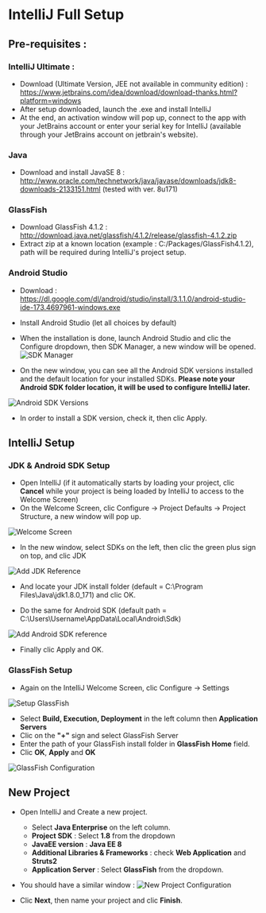 # IntelliJ Full Setup

## Pre-requisites :
### IntelliJ Ultimate : 

- Download (Ultimate Version, JEE not available in community edition) : https://www.jetbrains.com/idea/download/download-thanks.html?platform=windows
- After setup downloaded, launch the .exe and install IntelliJ
- At the end, an activation window will pop up, connect to the app with your JetBrains account or enter your serial key for IntelliJ (available through your JetBrains account on jetbrain's website).

### Java

- Download and install JavaSE 8 : http://www.oracle.com/technetwork/java/javase/downloads/jdk8-downloads-2133151.html (tested with ver. 8u171)

### GlassFish

- Download GlassFish 4.1.2 : http://download.java.net/glassfish/4.1.2/release/glassfish-4.1.2.zip
- Extract zip at a known location (example : C:/Packages/GlassFish4.1.2), path will be required during IntelliJ's project setup.

### Android Studio

- Download : https://dl.google.com/dl/android/studio/install/3.1.1.0/android-studio-ide-173.4697961-windows.exe
- Install Android Studio (let all choices by default)
- When the installation is done, launch Android Studio and clic the Configure dropdown, then SDK Manager, a new window will be opened.
![SDK Manager](https://cdn.pbrd.co/images/HhWkwyd.png)

- On the new window, you can see all the Android SDK versions installed and the default location for your installed SDKs. **Please note your Android SDK folder location, it will be used to configure IntelliJ later.**

![Android SDK Versions](https://cdn.pbrd.co/images/HhWo5oN.png)
- In order to install a SDK version, check it, then clic Apply.

 ## IntelliJ Setup

### JDK & Android SDK Setup

- Open IntelliJ (if it automatically starts by loading your project, clic **Cancel** while your project is being loaded by IntelliJ to access to the Welcome Screen)
- On the Welcome Screen, clic Configure -> Project Defaults -> Project Structure, a new window will pop up.

![Welcome Screen](https://cdn.pbrd.co/images/HhW9x7b.png)

- In the new window, select SDKs on the left, then clic the green plus sign on top, and clic JDK

![Add JDK Reference](https://cdn.pbrd.co/images/HhWhH2l.png)
- And locate your JDK install folder (default = C:\Program Files\Java\jdk1.8.0_171) and clic OK.

- Do the same for Android SDK (default path = C:\Users\Username\AppData\Local\Android\Sdk)

![Add Android SDK reference](https://cdn.pbrd.co/images/HhWj4aS.png)
- Finally clic Apply and OK.

### GlassFish Setup

- Again on the IntelliJ Welcome Screen, clic Configure -> Settings

![Setup GlassFish](https://cdn.pbrd.co/images/HhWzhWQ.png)

- Select **Build, Execution, Deployment** in the left column then **Application Servers**
- Clic on the **"+"** sign and select GlassFish Server
- Enter the path of your GlassFish install folder in **GlassFish Home** field.
- Clic **OK**, **Apply** and **OK**

![GlassFish Configuration](https://cdn.pbrd.co/images/HhWCCcU.png)

## New Project

 - Open IntelliJ and Create a new project.
	- Select **Java Enterprise** on the left column.
	- **Project SDK** : Select **1.8** from the dropdown
	- **JavaEE version** : **Java EE 8**
	- **Additional Libraries & Frameworks** : check **Web Application** and **Struts2**
	- **Application Server** : Select **GlassFish** from the dropdown.

- You should have a similar window :
![New Project Configuration](https://cdn.pbrd.co/images/HhWt9Et.png)

- Clic **Next**, then name your project and clic **Finish**.